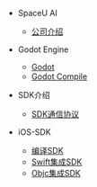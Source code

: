 * SpaceU AI
    * [公司介绍](company/company.md)

* Godot Engine
    * [Godot](godot/godot_01.md)
    * [Godot Compile](godot/godot_02.md)

* SDK介绍
    * [SDK通信协议](sdk/sdk_01.md)

* iOS-SDK
    * [编译SDK](ios/ios_01.md)
    * [Swift集成SDK](ios/ios_02.md)
    * [Objc集成SDK](ios/ios_03.md)


